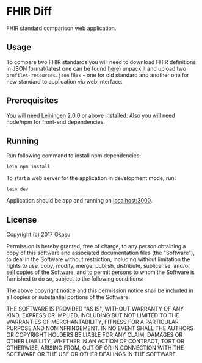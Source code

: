 # FHIR Diff

FHIR standard comparison web application.

## Usage

To compare two FHIR standards you will need to download FHIR definitions in
JSON format(latest one can be found [here](https://www.hl7.org/fhir/definitions.json.zip))
unpack it and upload two `profiles-resources.json` files - one for old standard
and another one for new standard to application via web interface.

## Prerequisites

You will need [Leiningen](https://github.com/technomancy/leiningen) 2.0.0 or above installed.
Also you will need node/npm for front-end dependencies.

## Running

Run following command to install npm dependencies:

    lein npm install

To start a web server for the application in development mode, run:

    lein dev
    
Application should be app and running on [localhost:3000](http://localhost:3000/).

## License

Copyright (c) 2017 Okasu

Permission is hereby granted, free of charge, to any person obtaining
a copy of this software and associated documentation files (the
"Software"), to deal in the Software without restriction, including
without limitation the rights to use, copy, modify, merge, publish,
distribute, sublicense, and/or sell copies of the Software, and to
permit persons to whom the Software is furnished to do so, subject to
the following conditions:

The above copyright notice and this permission notice shall be included
in all copies or substantial portions of the Software.

THE SOFTWARE IS PROVIDED "AS IS", WITHOUT WARRANTY OF ANY KIND,
EXPRESS OR IMPLIED, INCLUDING BUT NOT LIMITED TO THE WARRANTIES OF
MERCHANTABILITY, FITNESS FOR A PARTICULAR PURPOSE AND NONINFRINGEMENT.
IN NO EVENT SHALL THE AUTHORS OR COPYRIGHT HOLDERS BE LIABLE FOR ANY
CLAIM, DAMAGES OR OTHER LIABILITY, WHETHER IN AN ACTION OF CONTRACT,
TORT OR OTHERWISE, ARISING FROM, OUT OF OR IN CONNECTION WITH THE
SOFTWARE OR THE USE OR OTHER DEALINGS IN THE SOFTWARE.

